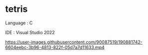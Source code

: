 # tetris

Language : C

IDE : Visual Studio 2022


https://user-images.githubusercontent.com/90087519/190881742-6604eebc-3b96-4813-822f-05d7a7d11633.mp4

